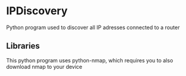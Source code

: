 # IPDiscovery
 Python program used to discover all IP adresses connected to a router

 ## Libraries
This python program uses python-nmap, which requires you to also download nmap to your device

